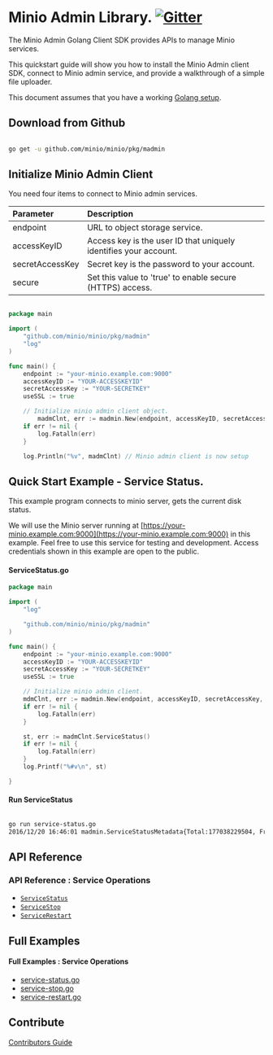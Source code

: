 # Minio Admin Library. [![Gitter](https://badges.gitter.im/Join%20Chat.svg)](https://gitter.im/Minio/minio?utm_source=badge&utm_medium=badge&utm_campaign=pr-badge&utm_content=badge)
The Minio Admin Golang Client SDK provides APIs to manage Minio services.

This quickstart guide will show you how to install the Minio Admin client SDK, connect to Minio admin service, and provide a walkthrough of a simple file uploader. 

This document assumes that you have a working [Golang setup](https://docs.minio.io/docs/how-to-install-golang).

## Download from Github

```sh

go get -u github.com/minio/minio/pkg/madmin

```

## Initialize Minio Admin Client

You need four items to connect to Minio admin services.


| Parameter  | Description|
| :---         |     :---     |
| endpoint   | URL to object storage service.   |
| accessKeyID | Access key is the user ID that uniquely identifies your account. |
| secretAccessKey | Secret key is the password to your account. |
| secure | Set this value to 'true' to enable secure (HTTPS) access. |


```go

package main

import (
	"github.com/minio/minio/pkg/madmin"
	"log"
)

func main() {
	endpoint := "your-minio.example.com:9000"
	accessKeyID := "YOUR-ACCESSKEYID"
	secretAccessKey := "YOUR-SECRETKEY"
	useSSL := true

	// Initialize minio admin client object.
        madmClnt, err := madmin.New(endpoint, accessKeyID, secretAccessKey, useSSL)
	if err != nil {
		log.Fatalln(err)
	}

	log.Println("%v", madmClnt) // Minio admin client is now setup


```

## Quick Start Example - Service Status.

This example program connects to minio server, gets the current disk status.

We will use the Minio server running at [https://your-minio.example.com:9000](https://your-minio.example.com:9000) in this example. Feel free to use this service for testing and development. Access credentials shown in this example are open to the public.

#### ServiceStatus.go

```go
package main

import (
	"log"

	"github.com/minio/minio/pkg/madmin"
)

func main() {
	endpoint := "your-minio.example.com:9000"
	accessKeyID := "YOUR-ACCESSKEYID"
	secretAccessKey := "YOUR-SECRETKEY"
	useSSL := true

	// Initialize minio admin client.
	mdmClnt, err := madmin.New(endpoint, accessKeyID, secretAccessKey, useSSL)
	if err != nil {
		log.Fatalln(err)
	}

	st, err := madmClnt.ServiceStatus()
	if err != nil {
		log.Fatalln(err)
	}
	log.Printf("%#v\n", st)

}

```

#### Run ServiceStatus

```sh

go run service-status.go
2016/12/20 16:46:01 madmin.ServiceStatusMetadata{Total:177038229504, Free:120365559808, Backend:struct { Type madmin.BackendType; OnlineDisks int; OfflineDisks int; ReadQuorum int; WriteQuorum int }{Type:1, OnlineDisks:0, OfflineDisks:0, ReadQuorum:0, WriteQuorum:0}}

```

## API Reference

### API Reference : Service Operations

* [`ServiceStatus`](./API.md#ServiceStatus)
* [`ServiceStop`](./API.md#ServiceStop)
* [`ServiceRestart`](./API.md#ServiceRestart)

## Full Examples

#### Full Examples : Service Operations

* [service-status.go](https://github.com/minio/minio/blob/master/pkg/madmin/examples/service-status.go)
* [service-stop.go](https://github.com/minio/minio/blob/master/pkg/madmin/examples/service-stop.go)
* [service-restart.go](https://github.com/minio/minio/blob/master/pkg/madmin/examples/service-restart.go)

## Contribute

[Contributors Guide](https://github.com/minio/minio/blob/master/CONTRIBUTING.md)

